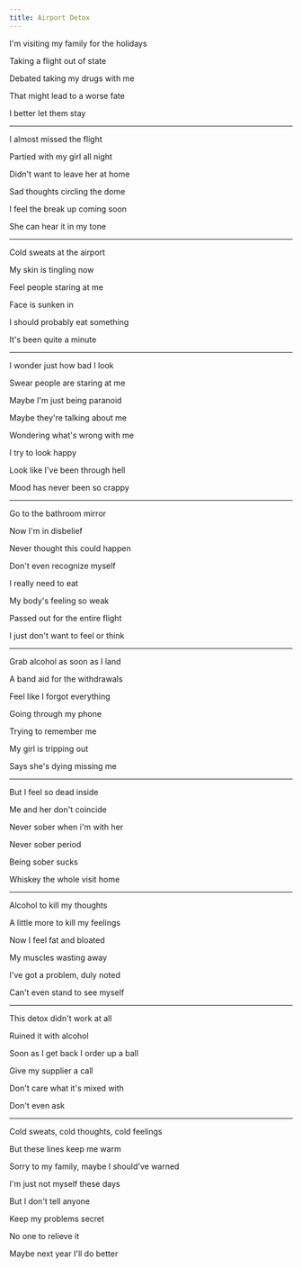 ```yaml
---
title: Airport Detox
---
```


I'm visiting my family for the holidays

Taking a flight out of state

Debated taking my drugs with me

That might lead to a worse fate

I better let them stay

---

I almost missed the flight

Partied with my girl all night

Didn't want to leave her at home

Sad thoughts circling the dome

I feel the break up coming soon 

She can hear it in my tone



---

Cold sweats at the airport

My skin is tingling now

Feel people staring at me

Face is sunken in 

I should probably eat something

It's been quite a minute



---

I wonder just how bad I look

Swear people are staring at me

Maybe I'm just being paranoid 

Maybe they're talking about me

Wondering what's wrong with me

I try to look happy

Look like I've been through hell

Mood has never been so crappy



---

Go to the bathroom mirror

Now I'm in disbelief 

Never thought this could happen 

Don't even recognize myself 

I really need to eat 

My body's feeling so weak

Passed out for the entire flight

I just don't want to feel or think



---

Grab alcohol as soon as I land

A band aid for the withdrawals

Feel like I forgot everything

Going through my phone 

Trying to remember me 

My girl is tripping out

Says she's dying missing me

---

But I feel so dead inside 

Me and her don't coincide 

Never sober when i'm with her

Never sober period

Being sober sucks

Whiskey the whole visit home



---

Alcohol to kill my thoughts

A little more to kill my feelings

Now I feel fat and bloated

My muscles wasting away

I've got a problem, duly noted

Can't even stand to see myself



---

This detox didn't work at all

Ruined it with alcohol 

Soon as I get back I order up a ball

Give my supplier a call

Don't care what it's mixed with

Don't even ask



---

Cold sweats, cold thoughts, cold feelings

But these lines keep me warm

Sorry to my family, maybe I should've warned

I'm just not myself these days

But I don't tell anyone

Keep my problems secret

No one to relieve it 

Maybe next year I'll do better
